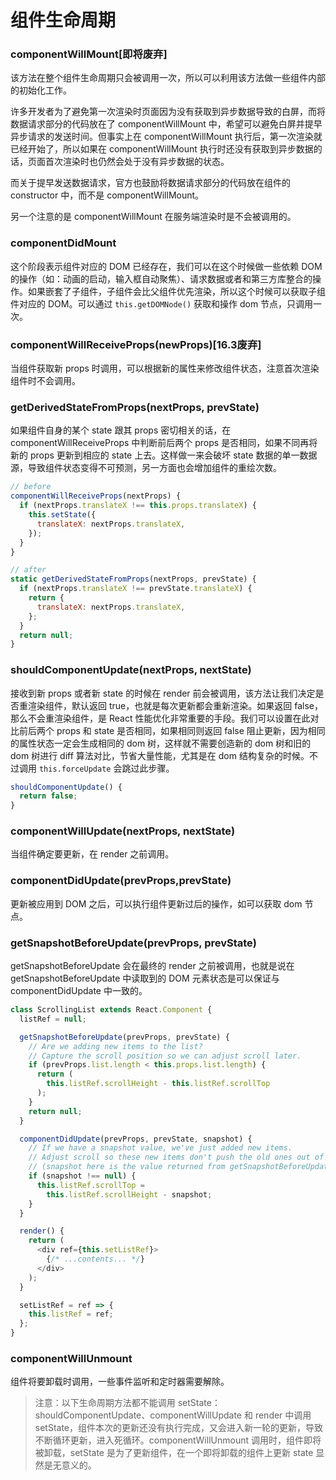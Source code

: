 # 组件生命周期
### componentWillMount[即将废弃]
该方法在整个组件生命周期只会被调用一次，所以可以利用该方法做一些组件内部的初始化工作。

许多开发者为了避免第一次渲染时页面因为没有获取到异步数据导致的白屏，而将数据请求部分的代码放在了 componentWillMount 中，希望可以避免白屏并提早异步请求的发送时间。但事实上在 componentWillMount 执行后，第一次渲染就已经开始了，所以如果在 componentWillMount 执行时还没有获取到异步数据的话，页面首次渲染时也仍然会处于没有异步数据的状态。

而关于提早发送数据请求，官方也鼓励将数据请求部分的代码放在组件的 constructor 中，而不是 componentWillMount。

另一个注意的是 componentWillMount 在服务端渲染时是不会被调用的。
### componentDidMount
这个阶段表示组件对应的 DOM 已经存在，我们可以在这个时候做一些依赖 DOM 的操作（如：动画的启动，输入框自动聚焦）、请求数据或者和第三方库整合的操作。如果嵌套了子组件，子组件会比父组件优先渲染，所以这个时候可以获取子组件对应的 DOM。可以通过 `this.getDOMNode()` 获取和操作 dom 节点，只调用一次。
### componentWillReceiveProps(newProps)[16.3废弃]
当组件获取新 props 时调用，可以根据新的属性来修改组件状态，注意首次渲染组件时不会调用。

### getDerivedStateFromProps(nextProps, prevState)
如果组件自身的某个 state 跟其 props 密切相关的话，在 componentWillReceiveProps 中判断前后两个 props 是否相同，如果不同再将新的 props 更新到相应的 state 上去。这样做一来会破坏 state 数据的单一数据源，导致组件状态变得不可预测，另一方面也会增加组件的重绘次数。

``` js
// before
componentWillReceiveProps(nextProps) {	
  if (nextProps.translateX !== this.props.translateX) {
    this.setState({	
      translateX: nextProps.translateX,	
    });	
  }	
}

// after
static getDerivedStateFromProps(nextProps, prevState) {
  if (nextProps.translateX !== prevState.translateX) {
    return {
      translateX: nextProps.translateX,
    };
  }
  return null;
}
```
### shouldComponentUpdate(nextProps, nextState)
接收到新 props 或者新 state 的时候在 render 前会被调用，该方法让我们决定是否重渲染组件，默认返回 true，也就是每次更新都会重新渲染。如果返回 false，那么不会重渲染组件，是 React 性能优化非常重要的手段。我们可以设置在此对比前后两个 props 和 state 是否相同，如果相同则返回 false 阻止更新，因为相同的属性状态一定会生成相同的 dom 树，这样就不需要创造新的 dom 树和旧的 dom 树进行 diff 算法对比，节省大量性能，尤其是在 dom 结构复杂的时候。不过调用 `this.forceUpdate` 会跳过此步骤。

``` js
shouldComponentUpdate() {
  return false;
}
```
### componentWillUpdate(nextProps, nextState)
当组件确定要更新，在 render 之前调用。
### componentDidUpdate(prevProps,prevState)
更新被应用到 DOM 之后，可以执行组件更新过后的操作，如可以获取 dom 节点。

### getSnapshotBeforeUpdate(prevProps, prevState)
getSnapshotBeforeUpdate 会在最终的 render 之前被调用，也就是说在 getSnapshotBeforeUpdate 中读取到的 DOM 元素状态是可以保证与 componentDidUpdate 中一致的。

``` js
class ScrollingList extends React.Component {
  listRef = null;

  getSnapshotBeforeUpdate(prevProps, prevState) {
    // Are we adding new items to the list?
    // Capture the scroll position so we can adjust scroll later.
    if (prevProps.list.length < this.props.list.length) {
      return (
        this.listRef.scrollHeight - this.listRef.scrollTop
      );
    }
    return null;
  }

  componentDidUpdate(prevProps, prevState, snapshot) {
    // If we have a snapshot value, we've just added new items.
    // Adjust scroll so these new items don't push the old ones out of view.
    // (snapshot here is the value returned from getSnapshotBeforeUpdate)
    if (snapshot !== null) {
      this.listRef.scrollTop =
        this.listRef.scrollHeight - snapshot;
    }
  }

  render() {
    return (
      <div ref={this.setListRef}>
        {/* ...contents... */}
      </div>
    );
  }

  setListRef = ref => {
    this.listRef = ref;
  };
}
```

### componentWillUnmount
组件将要卸载时调用，一些事件监听和定时器需要解除。

> 注意：以下生命周期方法都不能调用 setState：shouldComponentUpdate、componentWillUpdate 和 render 中调用 setState，组件本次的更新还没有执行完成，又会进入新一轮的更新，导致不断循环更新，进入死循环。componentWillUnmount 调用时，组件即将被卸载，setState 是为了更新组件，在一个即将卸载的组件上更新 state 显然是无意义的。